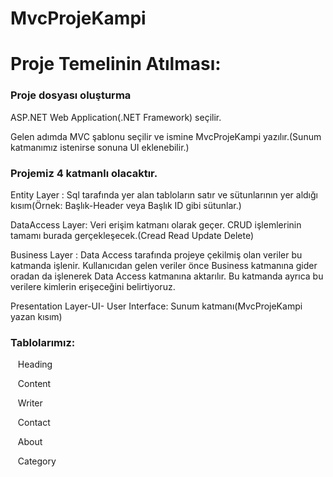 # MvcProjeKampi
<h1>Proje Temelinin Atılması: </h1>
<h3>Proje dosyası oluşturma </h3><p>
  ASP.NET Web Application(.NET Framework) seçilir.<p>
  Gelen adımda MVC şablonu seçilir ve ismine MvcProjeKampi yazılır.(Sunum katmanımız istenirse sonuna UI eklenebilir.)<p>
 
<h3>Projemiz 4 katmanlı olacaktır. </h3><p>
    <p>Entity Layer :  Sql tarafında yer alan tabloların satır ve sütunlarının yer aldığı kısım(Örnek: Başlık-Header veya Başlık ID gibi sütunlar.) <p>
    DataAccess Layer: Veri erişim katmanı olarak geçer. CRUD işlemlerinin tamamı burada gerçekleşecek.(Cread Read Update Delete) <p>
    Business Layer : Data Access tarafında projeye çekilmiş olan veriler bu katmanda işlenir. Kullanıcıdan gelen veriler önce Business katmanına gider oradan da             işlenerek Data Access katmanına aktarılır. Bu katmanda ayrıca bu verilere kimlerin erişeceğini belirtiyoruz. <p>
    Presentation Layer-UI- User Interface: Sunum katmanı(MvcProjeKampi yazan kısım) <p>
    
<h3>Tablolarımız:</h3> <p>
   &nbsp;&nbsp; Heading<p> 
   &nbsp;&nbsp; Content <p>
   &nbsp;&nbsp; Writer <p>
   &nbsp;&nbsp; Contact <p>
   &nbsp;&nbsp;  About <p>
   &nbsp;&nbsp; Category<p>
